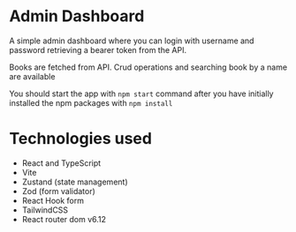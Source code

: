 # Admin Dashboard

A simple admin dashboard where you can login with username and password retrieving a bearer token from the API.

Books are fetched from API. Crud operations and searching book by a name are available

You should start the app with `npm start` command after you have initially installed the npm packages with `npm install`

# Technologies used
- React and TypeScript
- Vite
- Zustand (state management)
- Zod (form validator)
- React Hook form
- TailwindCSS
- React router dom v6.12
